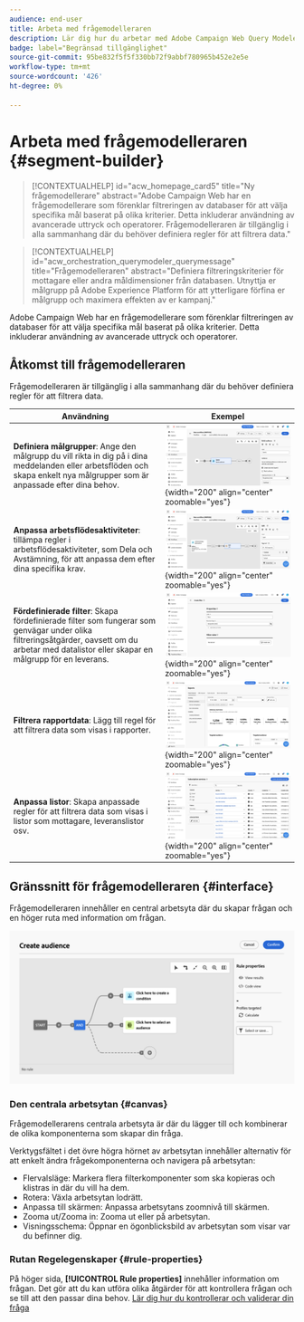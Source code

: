 ```yaml
---
audience: end-user
title: Arbeta med frågemodelleraren
description: Lär dig hur du arbetar med Adobe Campaign Web Query Modeler.
badge: label="Begränsad tillgänglighet"
source-git-commit: 95be832f5f5f330bb72f9abbf780965b452e2e5e
workflow-type: tm+mt
source-wordcount: '426'
ht-degree: 0%

---
```


# Arbeta med frågemodelleraren {#segment-builder}


>[!CONTEXTUALHELP]
>id="acw_homepage_card5"
>title="Ny frågemodellerare"
>abstract="Adobe Campaign Web har en frågemodellerare som förenklar filtreringen av databaser för att välja specifika mål baserat på olika kriterier. Detta inkluderar användning av avancerade uttryck och operatorer. Frågemodelleraren är tillgänglig i alla sammanhang där du behöver definiera regler för att filtrera data."

>[!CONTEXTUALHELP]
>id="acw_orchestration_querymodeler_querymessage"
>title="Frågemodelleraren"
>abstract="Definiera filtreringskriterier för mottagare eller andra måldimensioner från databasen. Utnyttja er målgrupp på Adobe Experience Platform för att ytterligare förfina er målgrupp och maximera effekten av er kampanj."

Adobe Campaign Web har en frågemodellerare som förenklar filtreringen av databaser för att välja specifika mål baserat på olika kriterier. Detta inkluderar användning av avancerade uttryck och operatorer.

## Åtkomst till frågemodelleraren

Frågemodelleraren är tillgänglig i alla sammanhang där du behöver definiera regler för att filtrera data.

| Användning | Exempel |
|  ---  |  ---  |
| **Definiera målgrupper**: Ange den målgrupp du vill rikta in dig på i dina meddelanden eller arbetsflöden och skapa enkelt nya målgrupper som är anpassade efter dina behov. | ![](assets/access-audience.png){width="200" align="center" zoomable="yes"} |
| **Anpassa arbetsflödesaktiviteter**: tillämpa regler i arbetsflödesaktiviteter, som Dela och Avstämning, för att anpassa dem efter dina specifika krav. | ![](assets/access-workflow.png){width="200" align="center" zoomable="yes"} |
| **Fördefinierade filter**: Skapa fördefinierade filter som fungerar som genvägar under olika filtreringsåtgärder, oavsett om du arbetar med datalistor eller skapar en målgrupp för en leverans. | ![](assets/access-predefined-filter.png){width="200" align="center" zoomable="yes"} |
| **Filtrera rapportdata**: Lägg till regel för att filtrera data som visas i rapporter. | ![](assets/access-reports.png){width="200" align="center" zoomable="yes"} |
| **Anpassa listor**: Skapa anpassade regler för att filtrera data som visas i listor som mottagare, leveranslistor osv. | ![](assets/access-lists.png){width="200" align="center" zoomable="yes"} |

<!--**Dynamize content**: make your content dynamic by creating conditions that define which content should be displayed to different recipients, ensuring personalized and relevant messaging.

+++Example

![](assets/access-audience.png)

 +++
-->

## Gränssnitt för frågemodelleraren {#interface}

Frågemodelleraren innehåller en central arbetsyta där du skapar frågan och en höger ruta med information om frågan.

![](assets/query-interface.png)

### Den centrala arbetsytan {#canvas}

Frågemodellerarens centrala arbetsyta är där du lägger till och kombinerar de olika komponenterna som skapar din fråga.

Verktygsfältet i det övre högra hörnet av arbetsytan innehåller alternativ för att enkelt ändra frågekomponenterna och navigera på arbetsytan:

* Flervalsläge: Markera flera filterkomponenter som ska kopieras och klistras in där du vill ha dem.
* Rotera: Växla arbetsytan lodrätt.
* Anpassa till skärmen: Anpassa arbetsytans zoomnivå till skärmen.
* Zooma ut/Zooma in: Zooma ut eller på arbetsytan.
* Visningsschema: Öppnar en ögonblicksbild av arbetsytan som visar var du befinner dig.

### Rutan Regelegenskaper {#rule-properties}

På höger sida, **[!UICONTROL Rule properties]** innehåller information om frågan. Det gör att du kan utföra olika åtgärder för att kontrollera frågan och se till att den passar dina behov. [Lär dig hur du kontrollerar och validerar din fråga](build-query.md#check-and-validate-your-query)
